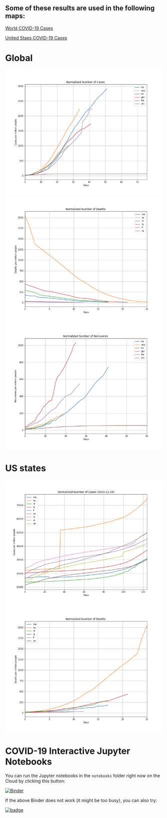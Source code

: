 ## Some of these results are used in the following maps:

[World COVID-19 Cases](https://map.terria.io/#share=s-zBncSBSFO8gy7J6MbFEJ1baJFDe )

[United Staes COVID-19 Cases](https://map.terria.io/#share=s-AvhZoDzknG3OZvYNocpzFqPiDts )

# Global
![Cases per million people for each country](https://github.com/zdefne-usgs/covid_dashboard/blob/master/Countries_normalized_Cases.png?raw=true)
![Deaths per million people for each country](https://github.com/zdefne-usgs/covid_dashboard/blob/master/Countries_normalized_Deaths.png?raw=true)
![Recoveries per million people for each country](https://github.com/zdefne-usgs/covid_dashboard/blob/master/Countries_normalized_Recoveries.png?raw=true)

# US states
![Cases per million people for each country](https://github.com/zdefne-usgs/covid_dashboard/blob/master/States_normalized_Cases.png?raw=true)
![Deaths per million people for each country](https://github.com/zdefne-usgs/covid_dashboard/blob/master/States_normalized_Deaths.png?raw=true)



# COVID-19 Interactive Jupyter Notebooks

You can run the Jupyter notebooks in the `notebooks` folder right now on the Cloud by clicking this button:

[![Binder](https://mybinder.org/badge_logo.svg)](https://mybinder.org/v2/gh/zdefne-usgs/covid_dashboard/binder?urlpath=git-pull?repo=https://github.com/zdefne-usgs/covid_dashboard)

If the above Binder does not work (it might be too busy), you can also try:

[![badge](https://img.shields.io/static/v1.svg?logo=Jupyter&label=Pangeo+Binder&message=AWS+us-west-2&color=orange)](https://aws-uswest2-binder.pangeo.io/v2/gh/zdefne-usgs/covid_dashboard/binder?urlpath=git-pull?repo=https://github.com/zdefne-usgs/covid_dashboard)


